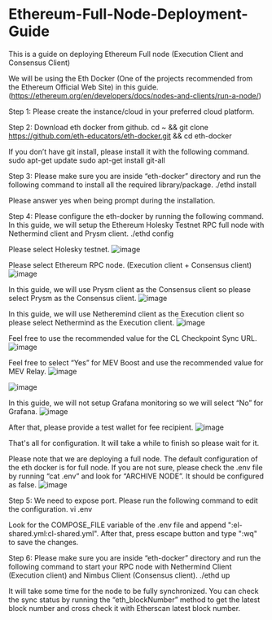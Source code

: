 # Ethereum-Full-Node-Deployment-Guide
This is a guide on deploying Ethereum Full node (Execution Client and Consensus Client)

We will be using the Eth Docker (One of the projects recommended from the Ethereum Official Web Site) in this guide. (https://ethereum.org/en/developers/docs/nodes-and-clients/run-a-node/)

Step 1:
Please create the instance/cloud in your preferred cloud platform.


Step 2:
Download eth docker from github.
cd ~ && git clone https://github.com/eth-educators/eth-docker.git && cd eth-docker

If you don’t have git install, please install it with the following command.
sudo apt-get update
sudo apt-get install git-all

Step 3: 
Please make sure you are inside “eth-docker” directory and run the following command to install all the required library/package.
./ethd install

Please answer yes when being prompt during the installation. 

Step 4:
Please configure the eth-docker by running the following command. In this guide, we will setup the Ethereum Holesky Testnet RPC full node with Nethermind client and Prysm client. 
./ethd config

Please select Holesky testnet. 
![image](https://github.com/dexter68555/Ethereum-Full-Node-Deployment-Guide/assets/46341564/df9e8a88-9b3c-4063-96b6-c5c8d35d17db)

Please select Ethereum RPC node. (Execution client + Consensus client)
![image](https://github.com/dexter68555/Ethereum-Full-Node-Deployment-Guide/assets/46341564/fb33173c-5133-4532-91a9-3b12ff325a66)

In this guide, we will use Prysm client as the Consensus client so please select Prysm as the Consensus client.
![image](https://github.com/dexter68555/Ethereum-Full-Node-Deployment-Guide/assets/46341564/f3433c2b-559e-4152-9e7b-ef444780df19)

In this guide, we will use Netheremind client as the Execution client so please select Nethermind as the Execution client.
![image](https://github.com/dexter68555/Ethereum-Full-Node-Deployment-Guide/assets/46341564/86273d54-0343-4378-9e95-4e688170a44c)

Feel free to use the recommended value for the CL Checkpoint Sync URL.
![image](https://github.com/dexter68555/Ethereum-Full-Node-Deployment-Guide/assets/46341564/863c17ba-ee09-4b7e-9565-db7260a795b3)

Feel free to select “Yes” for MEV Boost and use the recommended value for MEV Relay.
![image](https://github.com/dexter68555/Ethereum-Full-Node-Deployment-Guide/assets/46341564/3406fd24-944c-4638-ad29-e723c1bd0914)

![image](https://github.com/dexter68555/Ethereum-Full-Node-Deployment-Guide/assets/46341564/2530e144-026a-4c2d-9647-b88e4adb72de)

In this guide, we will not setup Grafana monitoring so we will select “No” for Grafana.
![image](https://github.com/dexter68555/Ethereum-Full-Node-Deployment-Guide/assets/46341564/db05ed17-e3b7-4e8b-8512-f63e0733e92d)

After that, please provide a test wallet for fee recipient.
![image](https://github.com/dexter68555/Ethereum-Full-Node-Deployment-Guide/assets/46341564/25a4949b-cec0-4026-9806-1b298ec99965)

That's all for configuration. It will take a while to finish so please wait for it.

Please note that we are deploying a full node. The default configuration of the eth docker is for full node. If you are not sure, please check the .env file by running “cat .env” and look for “ARCHIVE NODE”. It should be configured as false. 
![image](https://github.com/dexter68555/Ethereum-Full-Node-Deployment-Guide/assets/46341564/85d4d156-e43f-4ba4-8064-c7a49c31aaee)

Step 5:
We need to expose port. Please run the following command to edit the configuration.
vi .env

Look for the COMPOSE_FILE variable of the .env file and append ":el-shared.yml:cl-shared.yml". After that, press escape button and type ":wq" to save the changes.

Step 6:
Please make sure you are inside “eth-docker” directory and run the following command to start your RPC node with Nethermind Client (Execution client) and Nimbus Client (Consensus client).
./ethd up

It will take some time for the node to be fully synchronized. You can check the sync status by running the “eth_blockNumber” method to get the latest block number and cross check it with Etherscan latest block number. 

